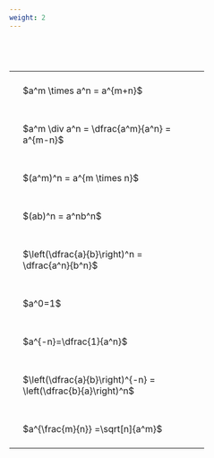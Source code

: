 ```yaml
---
weight: 2
---
```


#  
<br>
<style type="text/css">
#T_90779 th.col_heading {
  text-align: left;
  font-size: 1em;
}
#T_90779 td {
  text-align: left;
  font-size: 1em;
  padding: 1.5em;
}
#T_90779_row0_col0, #T_90779_row1_col0, #T_90779_row2_col0, #T_90779_row3_col0, #T_90779_row4_col0, #T_90779_row5_col0, #T_90779_row6_col0, #T_90779_row7_col0, #T_90779_row8_col0 {
  width: 300px;
  white-space: pre-wrap;
}
</style>
<table id="T_90779">
  <thead>
  </thead>
  <tbody>
    <tr>
      <td id="T_90779_row0_col0" class="data row0 col0" >$a^m \times a^n = a^{m+n}$</td>
    </tr>
    <tr>
      <td id="T_90779_row1_col0" class="data row1 col0" >$a^m \div a^n = \dfrac{a^m}{a^n} = a^{m-n}$</td>
    </tr>
    <tr>
      <td id="T_90779_row2_col0" class="data row2 col0" >$(a^m)^n = a^{m \times n}$</td>
    </tr>
    <tr>
      <td id="T_90779_row3_col0" class="data row3 col0" >$(ab)^n = a^nb^n$</td>
    </tr>
    <tr>
      <td id="T_90779_row4_col0" class="data row4 col0" >$\left(\dfrac{a}{b}\right)^n = \dfrac{a^n}{b^n}$</td>
    </tr>
    <tr>
      <td id="T_90779_row5_col0" class="data row5 col0" >$a^0=1$</td>
    </tr>
    <tr>
      <td id="T_90779_row6_col0" class="data row6 col0" >$a^{-n}=\dfrac{1}{a^n}$</td>
    </tr>
    <tr>
      <td id="T_90779_row7_col0" class="data row7 col0" >$\left(\dfrac{a}{b}\right)^{-n} = \left(\dfrac{b}{a}\right)^n$</td>
    </tr>
    <tr>
      <td id="T_90779_row8_col0" class="data row8 col0" >$a^{\frac{m}{n}} =\sqrt[n]{a^m}$</td>
    </tr>
  </tbody>
</table>
